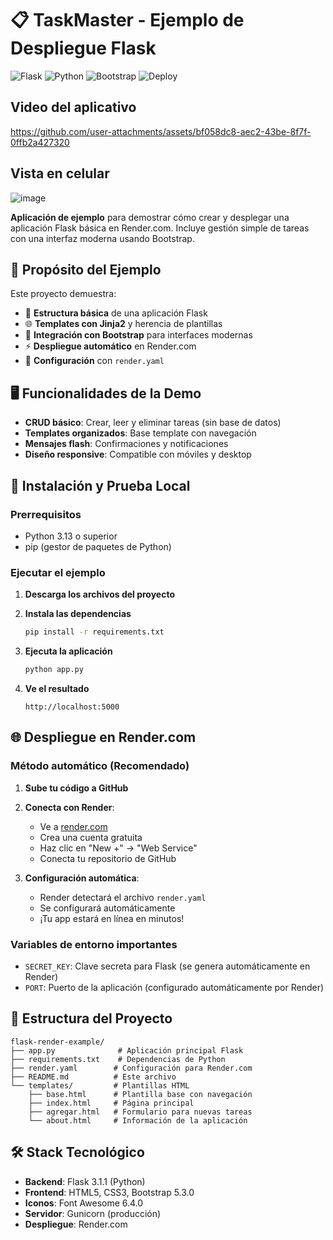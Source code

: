 # 📋 TaskMaster - Ejemplo de Despliegue Flask
![Flask](https://img.shields.io/badge/Flask-2.3.3-green)
![Python](https://img.shields.io/badge/Python-3.13+-blue)
![Bootstrap](https://img.shields.io/badge/Bootstrap-5.3.0-purple)
![Deploy](https://img.shields.io/badge/Deploy-Render.com-blueviolet)
## Video del aplicativo



https://github.com/user-attachments/assets/bf058dc8-aec2-43be-8f7f-0ffb2a427320




## Vista en celular
![image](https://github.com/user-attachments/assets/ecad070b-f704-4b33-96f0-d5351f27d506)



**Aplicación de ejemplo** para demostrar cómo crear y desplegar una aplicación Flask básica en Render.com. Incluye gestión simple de tareas con una interfaz moderna usando Bootstrap.


## 🎯 Propósito del Ejemplo

Este proyecto demuestra:
- 📁 **Estructura básica** de una aplicación Flask
- 🌐 **Templates con Jinja2** y herencia de plantillas
- 🎨 **Integración con Bootstrap** para interfaces modernas
- ⚡ **Despliegue automático** en Render.com
- 🔧 **Configuración** con `render.yaml`

## 🖥️ Funcionalidades de la Demo

- **CRUD básico**: Crear, leer y eliminar tareas (sin base de datos)
- **Templates organizados**: Base template con navegación
- **Mensajes flash**: Confirmaciones y notificaciones
- **Diseño responsive**: Compatible con móviles y desktop

## 🚀 Instalación y Prueba Local

### Prerrequisitos
- Python 3.13 o superior
- pip (gestor de paquetes de Python)

### Ejecutar el ejemplo

1. **Descarga los archivos del proyecto**
   
2. **Instala las dependencias**
   ```bash
   pip install -r requirements.txt
   ```

3. **Ejecuta la aplicación**
   ```bash
   python app.py
   ```

4. **Ve el resultado**
   ```
   http://localhost:5000
   ```

## 🌐 Despliegue en Render.com

### Método automático (Recomendado)

1. **Sube tu código a GitHub**
2. **Conecta con Render**:
   - Ve a [render.com](https://render.com)
   - Crea una cuenta gratuita
   - Haz clic en "New +" → "Web Service"
   - Conecta tu repositorio de GitHub

3. **Configuración automática**:
   - Render detectará el archivo `render.yaml`
   - Se configurará automáticamente
   - ¡Tu app estará en línea en minutos!

### Variables de entorno importantes

- `SECRET_KEY`: Clave secreta para Flask (se genera automáticamente en Render)
- `PORT`: Puerto de la aplicación (configurado automáticamente por Render)

## 📁 Estructura del Proyecto

```
flask-render-example/
├── app.py              # Aplicación principal Flask
├── requirements.txt    # Dependencias de Python
├── render.yaml        # Configuración para Render.com
├── README.md          # Este archivo
└── templates/         # Plantillas HTML
    ├── base.html      # Plantilla base con navegación
    ├── index.html     # Página principal
    ├── agregar.html   # Formulario para nuevas tareas
    └── about.html     # Información de la aplicación
```

## 🛠️ Stack Tecnológico

- **Backend**: Flask 3.1.1 (Python)
- **Frontend**: HTML5, CSS3, Bootstrap 5.3.0
- **Iconos**: Font Awesome 6.4.0
- **Servidor**: Gunicorn (producción)
- **Despliegue**: Render.com
